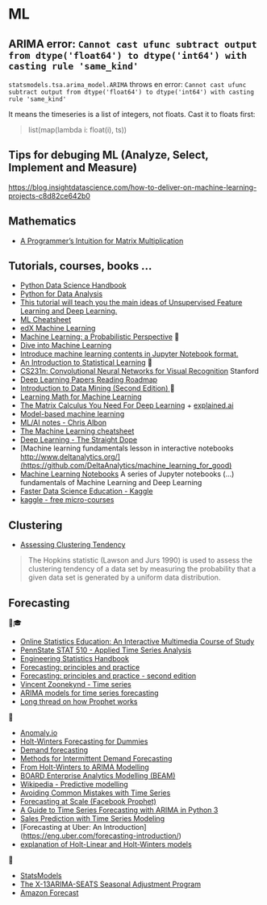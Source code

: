 # ML

## ARIMA error: `Cannot cast ufunc subtract output from dtype('float64') to dtype('int64') with casting rule 'same_kind'`

`statsmodels.tsa.arima_model.ARIMA` throws en error: `Cannot cast ufunc subtract output from dtype('float64') to dtype('int64') with casting rule 'same_kind'`

It means the timeseries is a list of integers, not floats. Cast it to floats first: 

> list(map(lambda i: float(i), ts))

## Tips for debuging ML (Analyze, Select, Implement and Measure)
https://blog.insightdatascience.com/how-to-deliver-on-machine-learning-projects-c8d82ce642b0

## Mathematics
* [A Programmer’s Intuition for Matrix Multiplication](https://betterexplained.com/articles/matrix-multiplication/)


## Tutorials, courses, books ...
* [Python Data Science Handbook](https://jakevdp.github.io/PythonDataScienceHandbook/index.html)
* [Python for Data Analysis](https://github.com/wesm/pydata-book)
* [This tutorial will teach you the main ideas of Unsupervised Feature Learning and Deep Learning.](http://ufldl.stanford.edu/tutorial/)
* [ML Cheatsheet](http://ml-cheatsheet.readthedocs.io/en/latest/index.html)
* [edX Machine Learning](https://www.edx.org/course/machine-learning-columbiax-csmm-102x-4)
* [Machine Learning: a Probabilistic Perspective](http://www.cs.ubc.ca/~murphyk/MLbook/) 📘
* [Dive into Machine Learning](http://hangtwenty.github.io/dive-into-machine-learning/)
* [Introduce machine learning contents in Jupyter Notebook format.](https://github.com/ethen8181/machine-learning)
* [An Introduction to Statistical Learning](http://www-bcf.usc.edu/~gareth/ISL/ISLR%20Seventh%20Printing.pdf) 📘
* [CS231n: Convolutional Neural Networks for Visual Recognition](http://cs231n.stanford.edu/2017/syllabus) Stanford
* [Deep Learning Papers Reading Roadmap](https://github.com/floodsung/Deep-Learning-Papers-Reading-Roadmap)
* [Introduction to Data Mining (Second Edition) ](https://www-users.cs.umn.edu/~kumar001/dmbook/index.php) 📘
* [Learning Math for Machine Learning](https://blog.ycombinator.com/learning-math-for-machine-learning/)
* [The Matrix Calculus You Need For Deep Learning](http://explained.ai/matrix-calculus/index.html) + [explained.ai](http://explained.ai/)
* [Model-based machine learning](http://mbmlbook.com/index.html)
* [ML/AI notes - Chris Albon](https://chrisalbon.com/)
* [The Machine Learning cheatsheet](https://github.com/remicnrd/ml_cheatsheet)
* [Deep Learning - The Straight Dope](https://gluon.mxnet.io/#)
* [Machine learning fundamentals lesson in interactive notebooks http://www.deltanalytics.org/](https://github.com/DeltaAnalytics/machine_learning_for_good)
* [Machine Learning Notebooks](https://github.com/ageron/handson-ml) A series of Jupyter notebooks (...) fundamentals of Machine Learning and Deep Learning 
* [Faster Data Science Education - Kaggle](https://www.kaggle.com/learn/overview)
* [kaggle - free micro-courses](https://www.kaggle.com/learn/overview)

## Clustering
* [Assessing Clustering Tendency](http://www.sthda.com/english/articles/29-cluster-validation-essentials/95-assessing-clustering-tendency-essentials/)
> The Hopkins statistic (Lawson and Jurs 1990) is used to assess the clustering tendency of a data set by measuring the probability that a given data set is generated by a uniform data distribution.

## Forecasting

📘🎓
* [Online Statistics Education: An Interactive Multimedia Course of Study](http://onlinestatbook.com/2/index.html)
* [PennState STAT 510 -	Applied Time Series Analysis](https://onlinecourses.science.psu.edu/stat510/)
* [Engineering Statistics Handbook](https://www.itl.nist.gov/div898/handbook/index.htm)
* [Forecasting: principles and practice](https://www.otexts.org/fpp/)
* [Forecasting: principles and practice - second edition](https://otexts.org/fpp2/)
* [Vincent Zoonekynd - Time series](http://zoonek2.free.fr/UNIX/48_R/15.html)
* [ARIMA models for time series forecasting](https://people.duke.edu/~rnau/411arim.htm#ses)
* [Long thread on how Prophet works](https://twitter.com/seanjtaylor/status/1123278380369973248)

📄
* [Anomaly.io](https://anomaly.io/blog/)
* [Holt-Winters Forecasting for Dummies](https://grisha.org/blog/2016/01/29/triple-exponential-smoothing-forecasting/)
* [Demand forecasting](http://warwickdf.weebly.com/menu.html)
* [Methods for Intermittent Demand Forecasting](http://www.lancaster.ac.uk/pg/waller/pdfs/Intermittent_Demand_Forecasting.pdf)
* [From Holt-Winters to ARIMA Modelling](https://www.ons.gov.uk/ons/guide-method/ukcemga/publications-home/publications/archive/from-holt-winters-to-arima-modelling--measuring-the-impact-on-forecasting-errors-for-components-of-quarterly-estimates-of-public-service-output.pdf)
* [BOARD Enterprise Analytics Modelling (BEAM)](https://www.board.com/sites/default/files/learn/pdf/BOARD_BEAM_EN_1602_WEB.pdf)
* [Wikipedia - Predictive modelling](https://en.wikipedia.org/wiki/Predictive_modelling)
* [Avoiding Common Mistakes with Time Series](https://svds.com/avoiding-common-mistakes-with-time-series/)
* [Forecasting at Scale (Facebook Prophet)](https://peerj.com/preprints/3190.pdf)
* [A Guide to Time Series Forecasting with ARIMA in Python 3](https://www.digitalocean.com/community/tutorials/a-guide-to-time-series-forecasting-with-arima-in-python-3)
* [Sales Prediction with Time Series Modeling](http://cs229.stanford.edu/proj2015/219_report.pdf)
* [Forecasting at Uber: An Introduction] (https://eng.uber.com/forecasting-introduction/)
* [explanation of Holt-Linear and Holt-Winters models](https://www.elastic.co/guide/en/elasticsearch/reference/current/search-aggregations-pipeline-movavg-aggregation.html#_holt_linear)

💾
* [StatsModels](http://www.statsmodels.org/0.6.1/examples/index.html)
* [The X-13ARIMA-SEATS Seasonal Adjustment Program](https://www.census.gov/srd/www/x13as/)
* [Amazon Forecast](https://docs.aws.amazon.com/forecast/latest/dg/aws-forecast-choosing-recipes.html)
